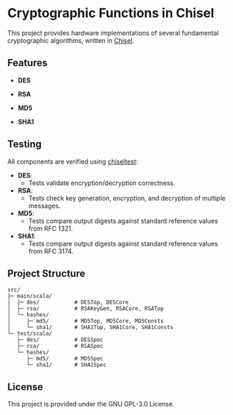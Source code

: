 # Cryptographic Functions in Chisel

This project provides hardware implementations of several fundamental cryptographic algorithms, written in [Chisel](https://www.chisel-lang.org/).

## Features

- **DES**  

- **RSA**  

- **MD5**  

- **SHA1**

## Testing

All components are verified using [chiseltest](https://www.chisel-lang.org/chiseltest/):

- **DES**:  
  - Tests validate encryption/decryption correctness.
- **RSA**:  
  - Tests check key generation, encryption, and decryption of multiple messages.   
- **MD5**:  
  - Tests compare output digests against standard reference values from RFC 1321.
- **SHA1**:
  - Tests compare output digests against standard reference values from RFC 3174.

## Project Structure

```
src/
├─ main/scala/
│  ├─ des/           # DESTop, DESCore
│  ├─ rsa/           # RSAKeyGen, RSACore, RSATop
│  └─ hashes/
│     ├─ md5/        # MD5Top, MD5Core, MD5Consts
│     └─ sha1/       # SHA1Top, SHA1Core, SHA1Consts
└─ test/scala/
   ├─ des/           # DESSpec
   ├─ rsa/           # RSASpec
   └─ hashes/
      ├─ md5/        # MD5Spec
      └─ sha1/       # SHA1Spec
```

## License

This project is provided under the GNU GPL-3.0 License.
